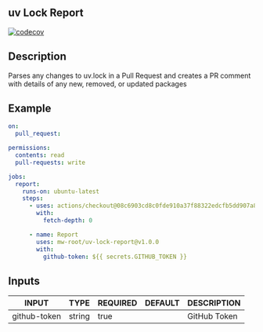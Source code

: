 ## uv Lock Report

[![codecov](https://codecov.io/gh/mw-root/uv-lock-report/graph/badge.svg?token=QQFK62PQ8G)](https://codecov.io/gh/mw-root/uv-lock-report)

## Description

<!-- AUTO-DOC-DESCRIPTION:START - Do not remove or modify this section -->

Parses any changes to uv.lock in a Pull Request and
creates a PR comment with details of any new, removed, or
updated packages

<!-- AUTO-DOC-DESCRIPTION:END -->


## Example
```yaml
on:
  pull_request:

permissions:
  contents: read
  pull-requests: write

jobs:
  report:
    runs-on: ubuntu-latest
    steps:
      - uses: actions/checkout@08c6903cd8c0fde910a37f88322edcfb5dd907a8 # v5.0.0
        with:
          fetch-depth: 0

      - name: Report
        uses: mw-root/uv-lock-report@v1.0.0
        with:
          github-token: ${{ secrets.GITHUB_TOKEN }}
```

## Inputs

<!-- AUTO-DOC-INPUT:START - Do not remove or modify this section -->

|    INPUT     |  TYPE  | REQUIRED | DEFAULT | DESCRIPTION  |
|--------------|--------|----------|---------|--------------|
| github-token | string |   true   |         | GitHub Token |

<!-- AUTO-DOC-INPUT:END -->
